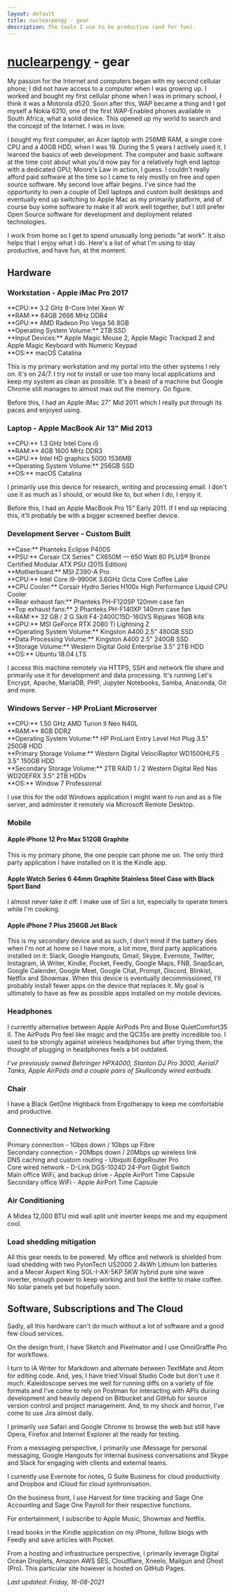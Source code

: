 ```yaml
---
layout: default
title: nuclearpengy - gear
description: The tools I use to be productive (and for fun).
---
```


<h1><a href="{{site.url}}">nuclearpengy</a> - gear</h1>

My passion for the Internet and computers began with my second cellular phone; I did not have access to a computer when I was growing up. I worked and bought my first cellular phone when I was in primary school, I think it was a Motorola d520. Soon after this, WAP became a thing and I got myself a Nokia 6210, one of the first WAP-Enabled phones available in South Africa, what a solid device. This opened up my world to search and the concept of the Internet. I was in love.

I bought my first computer, an Acer laptop with 256MB RAM, a single core CPU and a 40GB HDD, when I was 19. During the 5 years I actively used it, I learned the basics of web development. The computer and basic software at the time cost about what you'd now pay for a relatively high end laptop with a dedicated GPU; Moore's Law in action, I guess. I couldn't really afford paid software at the time so I came to rely mostly on free and open source software. My second love affair begins. I've since had the opportunity to own a couple of Dell laptops and custom built desktops and eventually end up switching to Apple Mac as my primarily platform, and of course buy some software to make it all work well together, but I still prefer Open Source software for development and deployment related technologies.

I work from home so I get to spend unusually long periods "at work". It also helps that I enjoy what I do. Here's a list of what I'm using to stay productive, and have fun, at the moment.

<h2>Hardware</h2>

<h3><a name="workstation">Workstation - Apple iMac Pro 2017</a></h3>
**CPU:** 3.2 GHz 8-Core Intel Xeon W<br/>
**RAM:** 64GB 2666 MHz DDR4<br/>
**GPU:** AMD Radeon Pro Vega 56 8GB<br/>
**Operating System Volume:** 2TB SSD<br/>
**Input Devices:** Apple Magic Mouse 2, Apple Magic Trackpad 2 and Apple Magic Keyboard with Numeric Keypad<br/>
**OS:** macOS Catalina<br/>

This is my primary workstation and my portal into the other systems I rely on. It's on 24/7. I try not to install or use too many local applications and keep my system as clean as possible. It's a beast of a machine but Google Chrome still manages to almost max out the memory. Go figure.

Before this, I had an Apple iMac 27" Mid 2011 which I really put through its paces and enjoyed using.

<h3>Laptop - Apple MacBook Air 13" Mid 2013</h3>
**CPU:** 1.3 GHz Intel Core i5<br/>
**RAM:** 4GB 1600 MHz DDR3<br/>
**GPU:** Intel HD graphics 5000 1536MB<br/>
**Operating System Volume:** 256GB SSD<br/>
**OS:** macOS Catalina<br/>

I primarily use this device for research, writing and processing email. I don't use it as much as I should, or would like to, but when I do, I enjoy it.

Before this, I had an Apple MacBook Pro 15" Early 2011. If I end up replacing this, it'll probably be with a bigger screened beefier device.

<h3>Development Server - Custom Built</h3>
**Case:** Phanteks Eclipse P400S<br/>
**PSU:** Corsair CX Series™ CX650M — 650 Watt 80 PLUS® Bronze Certified Modular ATX PSU (2015 Edition)<br/>
**Motherboard:** MSI Z390-A Pro<br/>
**CPU:** Intel Core i9-9900K 3.6GHz Octa Core Coffee Lake<br/>
**CPU Cooler:** Corsair Hydro Series H100x High Performance Liquid CPU Cooler<br/>
**Rear exhaust fan:** Phanteks PH-F120SP 120mm case fan<br/>
**Top exhaust fans:** 2 Phanteks PH-F140XP 140mm case fan<br/>
**RAM:** 32 GB / 2 G.Skill F4-2400C15D-16GVS Ripjaws 16GB kits<br/>
**GPU:** MSI GeForce RTX 2080 Ti Lightning Z<br/>
**Operating System Volume:** Kingston A400 2.5" 480GB SSD<br/>
**Data Processing Volume:** Kingston A400 2.5" 240GB SSD<br/>
**Storage Volume:** Western Digital Gold Enterprise 3.5" 2TB HDD<br/>
**OS:** Ubuntu 18.04 LTS<br/>

I access this machine remotely via HTTPS, SSH and network file share and primarily use it for development and data processing. It's running Let's Encrypt, Apache, MariaDB, PHP, Jupyter Notebooks, Samba, Anaconda, Git and more.

<h3>Windows Server - HP ProLiant Microserver</h3>
**CPU:** 1.50 GHz AMD Turion II Neo N40L<br/>
**RAM:** 8GB DDR2<br/>
**Operating System Volume:** HP ProLiant Entry Level Hot Plug 3.5" 250GB HDD<br/>
**Primary Storage Volume:** Western Digital VelociRaptor WD1500HLFS 3.5" 150GB HDD<br/>
**Secondary Storage Volume:** 2TB RAID 1 / 2 Western Digital Red Nas WD20EFRX 3.5" 2TB HDDs<br/>
**OS:** Window 7 Professional<br/>

I use this for the odd Windows application I might want to run and as a file server, and administer it remotely via Microsoft Remote Desktop.

<h3>Mobile</h3>
<h4>Apple iPhone 12 Pro Max 512GB Graphite</h4>
This is my primary phone, the one people can phone me on. The only third party application I have installed on it is the Kindle app.<br/>
<h4>Apple Watch Series 6 44mm Graphite Stainless Steel Case with Black Sport Band</h4>
I almost never take it off. I make use of Siri a lot, especially to operate timers while I'm cooking.<br/>
<h4>Apple iPhone 7 Plus 256GB Jet Black</h4>
This is my secondary device and as such, I don't mind if the battery dies when I'm not at home so I have more, a lot more, third party applications installed on it: Slack, Google Hangouts, Gmail, Skype, Evernote, Twitter, Instagram, iA Writer, Kindle, Pocket, Feedly, Google Maps, FNB, SnapScan, Google Calender, Google Meet, Google Chat, Prompt, Discord, Blinkist, Netflix and Showmax. When this device is eventually decommissioned, I'll probably install fewer apps on the device that replaces it. My goal is ultimately to have as few as possible apps installed on my mobile devices.<br/>

<h3>Headphones</h3>
I currently alternative between Apple AirPods Pro and Bose QuietComfort35 II. The AirPods Pro feel like magic and the QC35s are pretty incredible too. I used to be strongly against wireless headphones but after trying them, the thought of plugging in headphones feels a bit outdated.

_I've previously owned Behringer HPX4000, Stanton DJ Pro 3000, Aerial7 Tanks, Apple AirPods and a couple pairs of Skullcandy wired earbuds._<br/>

<h3>Chair</h3>
I have a Black GetOne Highback from Ergotherapy to keep me comfortable and productive.<br/>

<h3>Connectivity and Networking</h3>
Primary connection - 1Gbps down / 1Gbps up Fibre<br/>
Secondary connection - 20Mbps down / 20Mbps up wireless link<br/>
DNS caching and custom routing - Ubiquiti EdgeRouter Pro<br/>
Core wired network - D-Link DGS-1024D 24-Port Gigbit Switch<br/>
Main office WiFi, and backup drive - Apple AirPort Time Capsule<br/>
Secondary office WiFi - Apple AirPort Time Capsule<br/>

<h3>Air Conditioning</h3>

A Midea 12,000 BTU mid wall split unit inverter keeps me and my equipment cool.<br/>

<h3>Load shedding mitigation</h3>
All this gear needs to be powered. My office and network is shielded from load shedding with two PylonTech US2000 2.4kWh Lithium Ion batteries and a Mecer Axpert King SOL-I-AX-5KP 5KW hybrid pure sine wave inverter, enough power to keep working and boil the kettle to make coffee. No solar panels yet but hopefully soon.<br/>

<h2>Software, Subscriptions and The Cloud</h2>
Sadly, all this hardware can't do much without a lot of software and a good few cloud services.

On the design front, I have Sketch and Pixelmator and I use OmniGraffle Pro for workflows.

I turn to iA Writer for Markdown and alternate between TextMate and Atom for editing code. And, yes, I have tried Visual Studio Code but don't use it much. Kaleidoscope serves me well for running diffs on a variety of file formats and I've come to rely on Postman for interacting with APIs during development and heavily depend on Bitbucket and GitHub for source version control and project management. And, to my shock and horror, I've come to use Jira almost daily.

I primarily use Safari and Google Chrome to browse the web but still have Opera, Firefox and Internet Explorer at the ready for testing.

From a messaging perspective, I primarily use iMessage for personal messaging, Google Hangouts for internal business conversations and Skype and Slack for engaging with clients and external teams.

I currently use Evernote for notes, G Suite Business for cloud productivity and Dropbox and iCloud for cloud synhronisation.

On the business front, I use Harvest for time tracking and Sage One Accounting and Sage One Payroll for their respective functions.

For entertainment, I subscribe to Apple Music, Showmax and Netflix.

I read books in the Kindle application on my iPhone, follow blogs with Feedly and save articles with Pocket.

From a hosting and infrastructure perspective, I primarily leverage Digital Ocean Droplets, Amazon AWS SES, Cloudflare, Xneelo, Mailgun and Ghost (Pro). This particular site however is hosted on GitHub Pages.

_Last updated: Friday, 16-08-2021_
